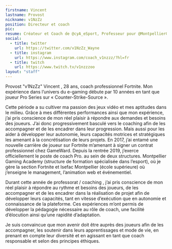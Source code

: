 ```yaml
---
firstname: Vincent
lastname: Provost
nickname: v1NzZz
position: Directeur et coach
pic:
resume: Créateur et Coach de @cyA_eSport, Professeur pour @MontpellierGA.
social:
  - title: twitter
    url: https://twitter.com/v1NzZz_Wayne
  - title: instagram
    url: https://www.instagram.com/coach_v1nzzz/?hl=fr
  - title: twitch
    url: https://www.twitch.tv/v1nzzzoo
layout: "staff"
---
```

<p>
  Provost "v1NzZz" Vincent , 28 ans, coach professionnel Fortnite. Mon expérience dans l’univers du e-gaming débute par 10 années en tant que joueur Pro Series sur « Counter-Strike-Source ».
</p>
<p>
  Cette période a su cultiver ma passion des jeux vidéo et mes aptitudes dans le milieu. Grâce à mes différentes performances ainsi que mon expérience, j’ai pris conscience de mon réel plaisir à répondre aux demandes et besoins des joueurs. J’ai donc progressivement basculé vers le coaching afin de les accompagner et de les encadrer dans leur progression. Mais aussi pour les aider à développer leur autonomie, leurs capacités motrices et stratégiques les amenant à la concrétisation de leurs projets. En 2017, j’ai entamé une nouvelle carrière de joueur sur Fortnite m’amenant à signer un contrat professionnel chez GameWard. Depuis la rentrée 2019, j’exerce officiellement le poste de coach Pro. au sein de deux structures. Montpellier Gaming Academy (structure de formation spécialisée dans l’esport), où je gère la section Fortnite et Isefac Montpellier (école supérieure) où j’enseigne le management, l’animation web et événementiel.
</p>
<p>
  Durant cette année de professorat / coaching , j’ai pris conscience de mon réel plaisir à répondre au rythme et besoins des joueurs, de les accompagner et de les encadrer dans la réalisation de projet afin de développer leurs capacités, tant en vitesse d’exécution que en autonomie et connaissance de la plateforme. Ces expériences m’ont permis de développer la pédagogie nécessaire au rôle de coach, une facilité d’élocution ainsi qu’une rapidité d’adaptation.
</p>
<p>
  Je suis convaincue que mon avenir doit être auprès des joueurs afin de les accompagner, les soutenir dans leurs apprentissages et mode de vie, en prenant en compte leur diversité et en agissant en tant que coach responsable et selon des principes éthiques.
</p>
